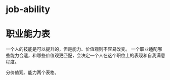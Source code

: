 # job-ability
# 职业能力表

一个人的技能是可以提升的，但是能力、价值观则不容易改变。
一个职业适配哪些能力合适，和哪些价值观更匹配，会决定一个人在这个职位上的表现和自我满意程度。

分价值观、能力两个表格。
